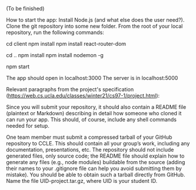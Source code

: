 (To be finished)

How to start the app:
Install Node.js (and what else does the user need?).
Clone the git repository into some new folder.
From the root of your local repository, run the following commands:

cd client
npm install
npm install react-router-dom

cd ..
npm install
npm install nodemon -g

npm start

The app should open in localhost:3000
The server is in localhost:5000




Relevant paragraphs from the project's specification
(https://web.cs.ucla.edu/classes/winter21/cs97-1/project.html):

Since you will submit your repository, it should also contain a README file (plaintext or 
Markdown) describing in detail how someone who cloned it can run your app. This should, of course,
include any shell commands needed for setup.

One team member must submit a compressed tarball of your GitHub repository to CCLE. This should 
contain all your group’s work, including any documentation, presentations, etc. The repository 
should not include generated files, only source code; the README file should explain how to 
generate any files (e.g., node modules) buildable from the source (adding their names to your 
.gitignore file can help you avoid submitting them by mistake). You should be able to obtain 
such a tarball directly from GitHub. 
Name the file UID-project.tar.gz, where UID is your student ID.
